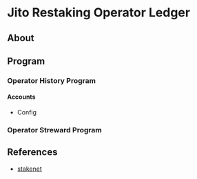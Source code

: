 # Jito Restaking Operator Ledger

## About

## Program

### Operator History Program

#### Accounts

- Config

### Operator Streward Program

## References
- [stakenet](https://github.com/jito-foundation/stakenet)
